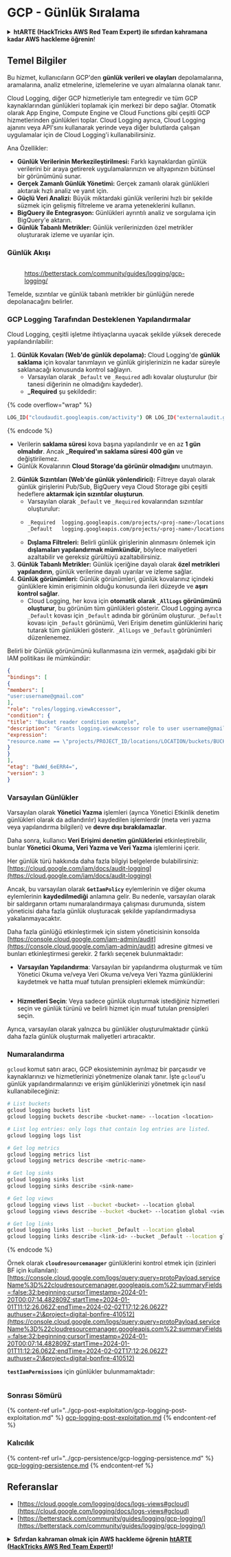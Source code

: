 # GCP - Günlük Sıralama

<details>

<summary><strong>htARTE (HackTricks AWS Red Team Expert) ile sıfırdan kahramana kadar AWS hackleme öğrenin</strong>!</summary>

HackTricks'i desteklemenin diğer yolları:

- **Şirketinizi HackTricks'te reklamınızı görmek istiyorsanız** veya **HackTricks'i PDF olarak indirmek istiyorsanız** [**ABONELİK PLANLARI**](https://github.com/sponsors/carlospolop)'na göz atın!
- [**Resmi PEASS & HackTricks ürünlerini alın**](https://peass.creator-spring.com)
- [**PEASS Ailesi'ni**](https://opensea.io/collection/the-peass-family) keşfedin, özel [**NFT'lerimiz**](https://opensea.io/collection/the-peass-family) koleksiyonumuzu görün
- **Katılın** 💬 [**Discord grubuna**](https://discord.gg/hRep4RUj7f) veya [**telegram grubuna**](https://t.me/peass) veya **Twitter** 🐦 [**@carlospolopm**](https://twitter.com/carlospolopm)'i takip edin.
- **Hacking püf noktalarınızı paylaşarak PR'ler göndererek** [**HackTricks**](https://github.com/carlospolop/hacktricks) ve [**HackTricks Cloud**](https://github.com/carlospolop/hacktricks-cloud) github depolarına katkıda bulunun.

</details>

## Temel Bilgiler

Bu hizmet, kullanıcıların GCP'den **günlük verileri ve olayları** depolamalarına, aramalarına, analiz etmelerine, izlemelerine ve uyarı almalarına olanak tanır.

Cloud Logging, diğer GCP hizmetleriyle tam entegredir ve tüm GCP kaynaklarından günlükleri toplamak için merkezi bir depo sağlar. Otomatik olarak App Engine, Compute Engine ve Cloud Functions gibi çeşitli GCP hizmetlerinden günlükleri toplar. Cloud Logging ayrıca, Cloud Logging ajanını veya API'sını kullanarak yerinde veya diğer bulutlarda çalışan uygulamalar için de Cloud Logging'i kullanabilirsiniz.

Ana Özellikler:

- **Günlük Verilerinin Merkezileştirilmesi:** Farklı kaynaklardan günlük verilerini bir araya getirerek uygulamalarınızın ve altyapınızın bütünsel bir görünümünü sunar.
- **Gerçek Zamanlı Günlük Yönetimi:** Gerçek zamanlı olarak günlükleri akıtarak hızlı analiz ve yanıt için.
- **Güçlü Veri Analizi:** Büyük miktardaki günlük verilerini hızlı bir şekilde süzmek için gelişmiş filtreleme ve arama yeteneklerini kullanın.
- **BigQuery ile Entegrasyon:** Günlükleri ayrıntılı analiz ve sorgulama için BigQuery'e aktarın.
- **Günlük Tabanlı Metrikler:** Günlük verilerinizden özel metrikler oluşturarak izleme ve uyarılar için.

### Günlük Akışı

<figure><img src="../../../.gitbook/assets/image (1) (1).png" alt=""><figcaption><p><a href="https://betterstack.com/community/guides/logging/gcp-logging/">https://betterstack.com/community/guides/logging/gcp-logging/</a></p></figcaption></figure>

Temelde, sızıntılar ve günlük tabanlı metrikler bir günlüğün nerede depolanacağını belirler.

### GCP Logging Tarafından Desteklenen Yapılandırmalar

Cloud Logging, çeşitli işletme ihtiyaçlarına uyacak şekilde yüksek derecede yapılandırılabilir:

1. **Günlük Kovaları (Web'de günlük depolama):** Cloud Logging'de **günlük saklama** için kovalar tanımlayın ve günlük girişlerinizin ne kadar süreyle saklanacağı konusunda kontrol sağlayın.
   - Varsayılan olarak `_Default` ve `_Required` adlı kovalar oluşturulur (bir tanesi diğerinin ne olmadığını kaydeder).
   - **\_Required** şu şekildedir:

{% code overflow="wrap" %}
```bash
LOG_ID("cloudaudit.googleapis.com/activity") OR LOG_ID("externalaudit.googleapis.com/activity") OR LOG_ID("cloudaudit.googleapis.com/system_event") OR LOG_ID("externalaudit.googleapis.com/system_event") OR LOG_ID("cloudaudit.googleapis.com/access_transparency") OR LOG_ID("externalaudit.googleapis.com/access_transparency")
```
{% endcode %}
   - Verilerin **saklama süresi** kova başına yapılandırılır ve en az **1 gün olmalıdır**. Ancak **\_Required'ın saklama süresi 400 gün** ve değiştirilemez.
   - Günlük Kovalarının **Cloud Storage'da görünür olmadığını** unutmayın.
2. **Günlük Sızıntıları (Web'de günlük yönlendirici):** Filtreye dayalı olarak günlük girişlerini Pub/Sub, BigQuery veya Cloud Storage gibi çeşitli hedeflere **aktarmak için sızıntılar oluşturun**.
   - Varsayılan olarak `_Default` ve `_Required` kovalarından sızıntılar oluşturulur:
   - ```bash
     _Required  logging.googleapis.com/projects/<proj-name>/locations/global/buckets/_Required  LOG_ID("cloudaudit.googleapis.com/activity") OR LOG_ID("externalaudit.googleapis.com/activity") OR LOG_ID("cloudaudit.googleapis.com/system_event") OR LOG_ID("externalaudit.googleapis.com/system_event") OR LOG_ID("cloudaudit.googleapis.com/access_transparency") OR LOG_ID("externalaudit.googleapis.com/access_transparency")
     _Default   logging.googleapis.com/projects/<proj-name>/locations/global/buckets/_Default   NOT LOG_ID("cloudaudit.googleapis.com/activity") AND NOT LOG_ID("externalaudit.googleapis.com/activity") AND NOT LOG_ID("cloudaudit.googleapis.com/system_event") AND NOT LOG_ID("externalaudit.googleapis.com/system_event") AND NOT LOG_ID("cloudaudit.googleapis.com/access_transparency") AND NOT LOG_ID("externalaudit.googleapis.com/access_transparency")
     ```
   - **Dışlama Filtreleri:** Belirli günlük girişlerinin alınmasını önlemek için **dışlamaları yapılandırmak mümkündür**, böylece maliyetleri azaltabilir ve gereksiz gürültüyü azaltabilirsiniz.
3. **Günlük Tabanlı Metrikler:** Günlük içeriğine dayalı olarak **özel metrikleri yapılandırın**, günlük verilerine dayalı uyarılar ve izleme sağlar.
4. **Günlük görünümleri:** Günlük görünümleri, günlük kovalarınız içindeki günlüklere kimin erişiminin olduğu konusunda ileri düzeyde ve **aşırı kontrol sağlar**.
   - Cloud Logging, her kova için **otomatik olarak `_AllLogs` görünümünü oluşturur**, bu görünüm tüm günlükleri gösterir. Cloud Logging ayrıca `_Default` kovası için `_Default` adında bir görünüm oluşturur. `_Default` kovası için `_Default` görünümü, Veri Erişim denetim günlüklerini hariç tutarak tüm günlükleri gösterir. `_AllLogs` ve `_Default` görünümleri düzenlenemez.

Belirli bir Günlük görünümünü kullanmasına izin vermek, aşağıdaki gibi bir IAM politikası ile mümkündür:
```json
{
"bindings": [
{
"members": [
"user:username@gmail.com"
],
"role": "roles/logging.viewAccessor",
"condition": {
"title": "Bucket reader condition example",
"description": "Grants logging.viewAccessor role to user username@gmail.com for the VIEW_ID log view.",
"expression":
"resource.name == \"projects/PROJECT_ID/locations/LOCATION/buckets/BUCKET_NAME/views/VIEW_ID\""
}
}
],
"etag": "BwWd_6eERR4=",
"version": 3
}
```
### Varsayılan Günlükler

Varsayılan olarak **Yönetici Yazma** işlemleri (ayrıca Yönetici Etkinlik denetim günlükleri olarak da adlandırılır) kaydedilen işlemlerdir (meta veri yazma veya yapılandırma bilgileri) ve **devre dışı bırakılamazlar**.

Daha sonra, kullanıcı **Veri Erişimi denetim günlüklerini** etkinleştirebilir, bunlar **Yönetici Okuma, Veri Yazma ve Veri Yazma** işlemlerini içerir.

Her günlük türü hakkında daha fazla bilgiyi belgelerde bulabilirsiniz: [https://cloud.google.com/iam/docs/audit-logging](https://cloud.google.com/iam/docs/audit-logging)

Ancak, bu varsayılan olarak **`GetIamPolicy`** eylemlerinin ve diğer okuma eylemlerinin **kaydedilmediği** anlamına gelir. Bu nedenle, varsayılan olarak bir saldırganın ortamı numaralandırmaya çalışması durumunda, sistem yöneticisi daha fazla günlük oluşturacak şekilde yapılandırmadıysa yakalanmayacaktır.

Daha fazla günlüğü etkinleştirmek için sistem yöneticisinin konsolda [https://console.cloud.google.com/iam-admin/audit](https://console.cloud.google.com/iam-admin/audit) adresine gitmesi ve bunları etkinleştirmesi gerekir. 2 farklı seçenek bulunmaktadır:

* **Varsayılan Yapılandırma**: Varsayılan bir yapılandırma oluşturmak ve tüm Yönetici Okuma ve/veya Veri Okuma ve/veya Veri Yazma günlüklerini kaydetmek ve hatta muaf tutulan prensipleri eklemek mümkündür:

<figure><img src="../../../.gitbook/assets/image (149).png" alt=""><figcaption></figcaption></figure>

* **Hizmetleri Seçin**: Veya sadece günlük oluşturmak istediğiniz hizmetleri seçin ve günlük türünü ve belirli hizmet için muaf tutulan prensipleri seçin.

Ayrıca, varsayılan olarak yalnızca bu günlükler oluşturulmaktadır çünkü daha fazla günlük oluşturmak maliyetleri artıracaktır.

### Numaralandırma

`gcloud` komut satırı aracı, GCP ekosisteminin ayrılmaz bir parçasıdır ve kaynaklarınızı ve hizmetlerinizi yönetmenize olanak tanır. İşte `gcloud`'u günlük yapılandırmalarınızı ve erişim günlüklerinizi yönetmek için nasıl kullanabileceğiniz:
```bash
# List buckets
gcloud logging buckets list
gcloud logging buckets describe <bucket-name> --location <location>

# List log entries: only logs that contain log entries are listed.
gcloud logging logs list

# Get log metrics
gcloud logging metrics list
gcloud logging metrics describe <metric-name>

# Get log sinks
gcloud logging sinks list
gcloud logging sinks describe <sink-name>

# Get log views
gcloud logging views list --bucket <bucket> --location global
gcloud logging views describe --bucket <bucket> --location global <view-id> # view-id is usually the same as the bucket name

# Get log links
gcloud logging links list --bucket _Default --location global
gcloud logging links describe <link-id> --bucket _Default --location global
```
{% endcode %}

Örnek olarak **`cloudresourcemanager`** günlüklerini kontrol etmek için (izinleri BF için kullanılan): [https://console.cloud.google.com/logs/query;query=protoPayload.serviceName%3D%22cloudresourcemanager.googleapis.com%22;summaryFields=:false:32:beginning;cursorTimestamp=2024-01-20T00:07:14.482809Z;startTime=2024-01-01T11:12:26.062Z;endTime=2024-02-02T17:12:26.062Z?authuser=2\&project=digital-bonfire-410512](https://console.cloud.google.com/logs/query;query=protoPayload.serviceName%3D%22cloudresourcemanager.googleapis.com%22;summaryFields=:false:32:beginning;cursorTimestamp=2024-01-20T00:07:14.482809Z;startTime=2024-01-01T11:12:26.062Z;endTime=2024-02-02T17:12:26.062Z?authuser=2\&project=digital-bonfire-410512)

**`testIamPermissions`** için günlükler bulunmamaktadır:

<figure><img src="../../../.gitbook/assets/image (1).png" alt=""><figcaption></figcaption></figure>

### Sonrası Sömürü

{% content-ref url="../gcp-post-exploitation/gcp-logging-post-exploitation.md" %}
[gcp-logging-post-exploitation.md](../gcp-post-exploitation/gcp-logging-post-exploitation.md)
{% endcontent-ref %}

### Kalıcılık

{% content-ref url="../gcp-persistence/gcp-logging-persistence.md" %}
[gcp-logging-persistence.md](../gcp-persistence/gcp-logging-persistence.md)
{% endcontent-ref %}

## Referanslar

* [https://cloud.google.com/logging/docs/logs-views#gcloud](https://cloud.google.com/logging/docs/logs-views#gcloud)
* [https://betterstack.com/community/guides/logging/gcp-logging/](https://betterstack.com/community/guides/logging/gcp-logging/)

<details>

<summary><strong>Sıfırdan kahraman olmak için AWS hackleme öğrenin</strong> <a href="https://training.hacktricks.xyz/courses/arte"><strong>htARTE (HackTricks AWS Red Team Expert)</strong></a><strong>!</strong></summary>

HackTricks'i desteklemenin diğer yolları:

* **Şirketinizi HackTricks'te reklamını görmek istiyorsanız** veya **HackTricks'i PDF olarak indirmek istiyorsanız** [**ABONELİK PLANLARI**](https://github.com/sponsors/carlospolop)'na göz atın!
* [**Resmi PEASS & HackTricks ürünlerini alın**](https://peass.creator-spring.com)
* [**The PEASS Family'yi keşfedin**](https://opensea.io/collection/the-peass-family), özel [**NFT'lerimiz**](https://opensea.io/collection/the-peass-family) koleksiyonumuzu keşfedin
* **💬 [Discord grubuna katılın](https://discord.gg/hRep4RUj7f)** veya [telegram grubuna katılın](https://t.me/peass) veya beni **Twitter** 🐦 [**@carlospolopm**](https://twitter.com/carlospolopm)'de **takip edin**.
* **Hacking püf noktalarınızı paylaşarak PR'ler göndererek** [**HackTricks**](https://github.com/carlospolop/hacktricks) ve [**HackTricks Cloud**](https://github.com/carlospolop/hacktricks-cloud) github depolarına katkıda bulunun.

</details>
